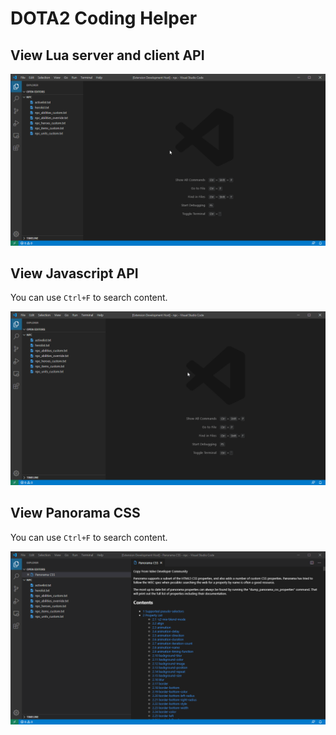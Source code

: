 # DOTA2 Coding Helper

## View Lua server and client API
![Lua Server and Client API](https://github.com/RobinCodeX/dota2-coding-helper/raw/master/.github/lua_api.gif)

## View Javascript API
You can use `Ctrl+F` to search content.

![Javascript API](https://github.com/RobinCodeX/dota2-coding-helper/raw/master/.github/js_api.gif)

## View Panorama CSS
You can use `Ctrl+F` to search content.

![Panorama CSS](https://github.com/RobinCodeX/dota2-coding-helper/raw/master/.github/panorama_css.png)